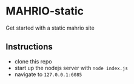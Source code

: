 # MAHRIO-static
Get started with a static mahrio site

## Instructions

* clone this repo
* start up the nodejs server with `node index.js`
* navigate to `127.0.0.1:6085`